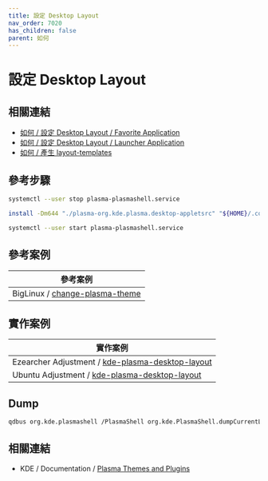 ```yaml
---
title: 設定 Desktop Layout
nav_order: 7020
has_children: false
parent: 如何
---
```



# 設定 Desktop Layout


## 相關連結

* [如何 / 設定 Desktop Layout / Favorite Application](https://samwhelp.github.io/note-about-kde/read/howto/config-desktop-layout-favorite-application.html)
* [如何 / 設定 Desktop Layout / Launcher Application](https://samwhelp.github.io/note-about-kde/read/howto/config-desktop-layout-launcher-application.html)
* [如何 / 產生 layout-templates](https://samwhelp.github.io/note-about-kde/read/howto/create-layout-templates.html)


## 參考步驟

``` sh
systemctl --user stop plasma-plasmashell.service
```

``` sh
install -Dm644 "./plasma-org.kde.plasma.desktop-appletsrc" "${HOME}/.config/plasma-org.kde.plasma.desktop-appletsrc"
```

``` sh
systemctl --user start plasma-plasmashell.service
```


## 參考案例

| 參考案例 |
| --- |
| BigLinux / [change-plasma-theme](https://github.com/biglinux/biglinux-session-and-themes/blob/main/usr/bin/change-plasma-theme#L32) |


## 實作案例

| 實作案例 |
| --- |
| Ezearcher Adjustment / [kde-plasma-desktop-layout](https://github.com/samwhelp/ezarcher-adjustment/tree/main/prototype/de/kde-plasma/part/layout) |
| Ubuntu Adjustment / [kde-plasma-desktop-layout](https://github.com/samwhelp/note-about-ubuntu/tree/gh-pages/_legacy/22.10/adjustment/de/kde-plasma/part/layout) |


## Dump


``` sh
qdbus org.kde.plasmashell /PlasmaShell org.kde.PlasmaShell.dumpCurrentLayoutJS
```


## 相關連結

* KDE / Documentation / [Plasma Themes and Plugins](https://develop.kde.org/docs/plasma/)
